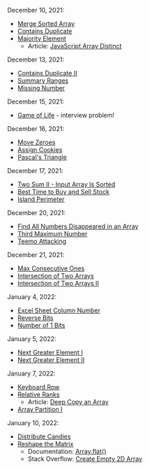 December 10, 2021:
* [Merge Sorted Array](https://leetcode.com/problems/merge-sorted-array/)
* [Contains Duplicate](https://leetcode.com/problems/contains-duplicate/)
* [Majority Element](https://leetcode.com/problems/majority-element/)
    * Article: [JavaScript Array Distinct](https://codeburst.io/javascript-array-distinct-5edc93501dc4)

December 13, 2021:
* [Contains Duplicate II](https://leetcode.com/problems/contains-duplicate-ii/)
* [Summary Ranges](https://leetcode.com/problems/summary-ranges/)
* [Missing Number](https://leetcode.com/problems/missing-number/)

December 15, 2021:
* [Game of Life](https://leetcode.com/problems/game-of-life/) - interview problem!

December 16, 2021:
* [Move Zeroes](https://leetcode.com/problems/move-zeroes)
* [Assign Cookies](https://leetcode.com/problems/assign-cookies/)
* [Pascal's Triangle](https://leetcode.com/problems/pascals-triangle/)

December 17, 2021:
* [Two Sum II - Input Array Is Sorted](https://leetcode.com/problems/two-sum-ii-input-array-is-sorted/)
* [Best Time to Buy and Sell Stock](https://leetcode.com/problems/best-time-to-buy-and-sell-stock/)
* [Island Perimeter](https://leetcode.com/problems/island-perimeter/)

December 20, 2021:
* [Find All Numbers Disappeared in an Array](https://leetcode.com/problems/find-all-numbers-disappeared-in-an-array/)
* [Third Maximum Number](https://leetcode.com/problems/third-maximum-number/)
* [Teemo Attacking](https://leetcode.com/problems/teemo-attacking/)

December 21, 2021:
* [Max Consecutive Ones](https://leetcode.com/problems/max-consecutive-ones/)
* [Intersection of Two Arrays](https://leetcode.com/problems/intersection-of-two-arrays/)
* [Intersection of Two Arrays II](https://leetcode.com/problems/intersection-of-two-arrays-ii/)

January 4, 2022:
* [Excel Sheet Column Number](https://leetcode.com/problems/excel-sheet-column-number/)
* [Reverse Bits](https://leetcode.com/problems/reverse-bits/)
* [Number of 1 Bits](https://leetcode.com/problems/number-of-1-bits/)

January 5, 2022:
* [Next Greater Element I](https://leetcode.com/problems/next-greater-element-i/)
* [Next Greater Element II](https://leetcode.com/problems/next-greater-element-ii/)

January 7, 2022:
* [Keyboard Row](https://leetcode.com/problems/keyboard-row/)
* [Relative Ranks](https://leetcode.com/problems/relative-ranks/)
    * Article: [Deep Copy an Array](https://dev.to/samanthaming/how-to-deep-clone-an-array-in-javascript-3cig)
* [Array Partition I](https://leetcode.com/problems/array-partition-i/)

January 10, 2022:
* [Distribute Candies](https://leetcode.com/problems/distribute-candies/)
* [Reshape the Matrix](https://leetcode.com/problems/reshape-the-matrix/)
    * Documentation: [Array.flat()](https://developer.mozilla.org/en-US/docs/Web/JavaScript/Reference/Global_Objects/Array/flat)
    * Stack Overflow: [Create Empty 2D Array](https://stackoverflow.com/questions/16512182/how-to-create-empty-2d-array-in-javascript/38213067)